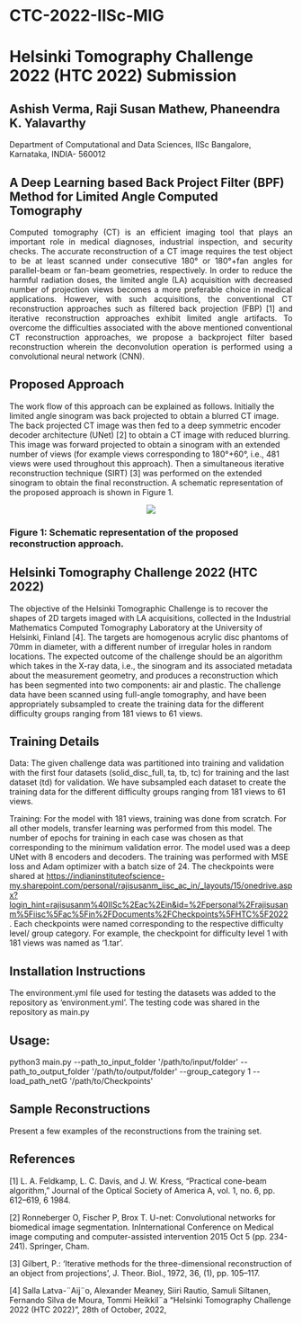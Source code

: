 # CTC-2022-IISc-MIG

# Helsinki Tomography Challenge 2022 (HTC 2022) Submission

## Ashish Verma, Raji Susan Mathew, Phaneendra K. Yalavarthy

Department of Computational and Data Sciences, IISc Bangalore,
 Karnataka, INDIA- 560012


## A Deep Learning based Back Project Filter (BPF) Method for Limited Angle Computed Tomography

<p align="justify" markdown="1">
Computed tomography (CT) is an efficient imaging tool that plays an important role in medical diagnoses, industrial inspection, and security checks. The accurate reconstruction of a CT image requires the test object to be at least scanned under consecutive 180° or 180°+fan angles for parallel-beam or fan-beam geometries, respectively. In order to reduce the harmful radiation doses, the limited angle (LA) acquisition with decreased number of projection views becomes a more preferable choice in medical applications. However, with such acquisitions, the conventional CT reconstruction approaches such as filtered back projection (FBP) [1] and iterative reconstruction approaches exhibit limited angle artifacts. To overcome the difficulties associated with the above mentioned conventional CT reconstruction approaches, we propose a backproject filter based reconstruction wherein the deconvolution operation is performed using a convolutional neural network (CNN). 
</p>



## Proposed Approach

The work flow of this approach can be explained as follows. Initially the limited angle sinogram was back projected to obtain a blurred CT image. The back projected CT image was then fed to a deep symmetric encoder decoder architecture (UNet) [2] to obtain a CT image with reduced blurring. This image was forward projected to obtain a sinogram with an extended number of views (for example views corresponding to 180°+60°, i.e., 481 views were used throughout this approach). Then a simultaneous iterative reconstruction technique (SIRT) [3] was performed on the extended sinogram to obtain the final reconstruction. A schematic representation of the proposed approach is shown in Figure 1. 

<p align="center">
  <img src="https://github.com/rajisusan/CTC-2022-IISc-MIG/blob/main/Picture1.png">
</p>  


### Figure 1: Schematic representation of the proposed reconstruction approach.

## Helsinki Tomography Challenge 2022 (HTC 2022)

The objective of the Helsinki Tomographic Challenge is to recover the shapes of 2D targets imaged with LA acquisitions, collected in the Industrial Mathematics Computed Tomography Laboratory at the University of Helsinki, Finland [4]. The targets are homogenous acrylic disc phantoms of 70mm in diameter, with a different number of irregular holes in random locations. The expected outcome of the challenge should be an algorithm which takes in the X-ray data, i.e., the sinogram and its associated metadata about the measurement geometry, and produces a reconstruction which has been segmented into two components: air and plastic. The challenge data have been scanned using full-angle tomography, and have been appropriately subsampled to create the training data for the different difficulty groups ranging from 181 views to 61 views.  

## Training Details

Data: The given challenge data was partitioned into training and validation with the first four datasets (solid_disc_full, ta, tb, tc) for training and the last dataset (td) for validation. We have subsampled each dataset to create the training data for the different difficulty groups ranging from 181 views to 61 views. 

Training: For the model with 181 views, training was done from scratch. For all other models, transfer learning was performed from this model. The number of epochs for training in each case was chosen as that corresponding to the minimum validation error. The model used was a deep UNet with 8 encoders and decoders. The training was performed with MSE loss and Adam optimizer with a batch size of 24. The checkpoints were shared at https://indianinstituteofscience-my.sharepoint.com/personal/rajisusanm_iisc_ac_in/_layouts/15/onedrive.aspx?login_hint=rajisusanm%40IISc%2Eac%2Ein&id=%2Fpersonal%2Frajisusanm%5Fiisc%5Fac%5Fin%2FDocuments%2FCheckpoints%5FHTC%5F2022 . Each checkpoints were named corresponding to the respective difficulty level/ group category. For example, the checkpoint for difficulty level 1 with 181 views was named as ‘1.tar’. 

## Installation Instructions

The environment.yml file used for testing the datasets was added to the repository as ‘environment.yml’. The testing code was shared in the repository as main.py

## Usage:

python3 main.py --path_to_input_folder '/path/to/input/folder' --path_to_output_folder '/path/to/output/folder' --group_category 1 --load_path_netG '/path/to/Checkpoints'

## Sample Reconstructions

Present a few examples of the reconstructions from the training set.



## References

[1]  L. A. Feldkamp, L. C. Davis, and J. W. Kress, “Practical cone-beam algorithm,” Journal of the Optical Society of America A, vol. 1, no. 6, pp. 612–619, 6 1984.

[2] Ronneberger O, Fischer P, Brox T. U-net: Convolutional networks for biomedical image segmentation. InInternational Conference on Medical image computing and computer-assisted intervention 2015 Oct 5 (pp. 234-241). Springer, Cham.

[3] Gilbert, P.: ‘Iterative methods for the three-dimensional reconstruction of an object from projections’, J. Theor. Biol., 1972, 36, (1), pp. 105–117.

[4] Salla Latva-¨Aij¨o, Alexander Meaney, Siiri Rautio, Samuli Siltanen, Fernando Silva de Moura, Tommi Heikkil¨a “Helsinki Tomography Challenge 2022 (HTC 2022)”, 28th of October, 2022,
